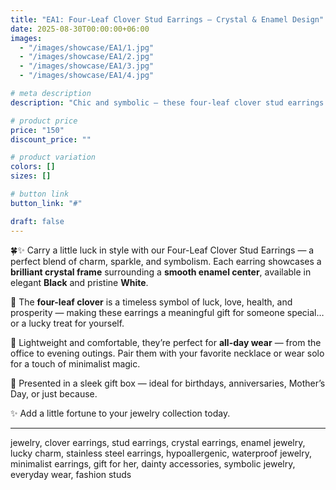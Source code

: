 ```yaml
---
title: "EA1: Four-Leaf Clover Stud Earrings – Crystal & Enamel Design"
date: 2025-08-30T00:00:00+06:00
images: 
  - "/images/showcase/EA1/1.jpg"
  - "/images/showcase/EA1/2.jpg"
  - "/images/showcase/EA1/3.jpg"
  - "/images/showcase/EA1/4.jpg"

# meta description
description: "Chic and symbolic — these four-leaf clover stud earrings feature sparkling crystals and vibrant enamel in black and white, crafted from stainless steel for lasting elegance and everyday luck."

# product price
price: "150"
discount_price: ""

# product variation
colors: []
sizes: []

# button link
button_link: "#"

draft: false
---
```


🍀✨ Carry a little luck in style with our Four-Leaf Clover Stud Earrings — a perfect blend of charm, sparkle, and symbolism. Each earring showcases a **brilliant crystal frame** surrounding a **smooth enamel center**, available in elegant **Black** and pristine **White**.

💫 The **four-leaf clover** is a timeless symbol of luck, love, health, and prosperity — making these earrings a meaningful gift for someone special… or a lucky treat for yourself.

🌼 Lightweight and comfortable, they’re perfect for **all-day wear** — from the office to evening outings. Pair them with your favorite necklace or wear solo for a touch of minimalist magic.

🎁 Presented in a sleek gift box — ideal for birthdays, anniversaries, Mother’s Day, or just because.

✨ Add a little fortune to your jewelry collection today.

---
jewelry, clover earrings, stud earrings, crystal earrings, enamel jewelry, lucky charm, stainless steel earrings, hypoallergenic, waterproof jewelry, minimalist earrings, gift for her, dainty accessories, symbolic jewelry, everyday wear, fashion studs